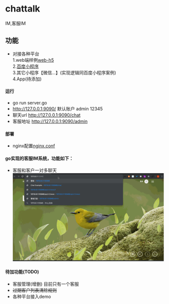 # chattalk
IM,客服IM
## 功能
* 对接各种平台  
    1.web端样例[web-h5](/templates/chat-page.html)  
    2.[百度小程序](examples/baidu-chat.js)  
    3.其它小程序【微信...】(实现逻辑同百度小程序案例)  
    4.App(待添加)
    
#### 运行
-  go run server.go
- http://127.0.0.1:9090/    默认账户  admin 12345
- 聊天url http://127.0.0.1:9090/chat
- 客服地址 http://127.0.0.1:9090/admin  

####  部署
- nginx配置[nginx.conf](wss-nginx.conf)
#### go实现的客服IM系统，功能如下：
- 客服和客户一对多聊天
![动图](/static/images/Untitled.gif)
#### 待加功能(TODO)
- 客服管理(增删) 目前只有一个客服
- ~~过期客户列表清除规则~~
- 各种平台接入demo